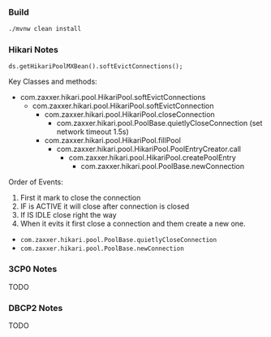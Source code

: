 ### Build 
```bash
./mvnw clean install 
```

### Hikari Notes
`ds.getHikariPoolMXBean().softEvictConnections();`

Key Classes and methods:
* com.zaxxer.hikari.pool.HikariPool.softEvictConnections
  * com.zaxxer.hikari.pool.HikariPool.softEvictConnection
    * com.zaxxer.hikari.pool.HikariPool.closeConnection
      * com.zaxxer.hikari.pool.PoolBase.quietlyCloseConnection (set network timeout 1.5s)
    * com.zaxxer.hikari.pool.HikariPool.fillPool
      * com.zaxxer.hikari.pool.HikariPool.PoolEntryCreator.call
        * com.zaxxer.hikari.pool.HikariPool.createPoolEntry
          * com.zaxxer.hikari.pool.PoolBase.newConnection

Order of Events:
1. First it mark to close the connection
2. IF is ACTIVE it will close after connection is closed
3. If IS IDLE close right the way
4. When it evits it first close a connection and them create a new one.
  * `com.zaxxer.hikari.pool.PoolBase.quietlyCloseConnection`
  * `com.zaxxer.hikari.pool.PoolBase.newConnection`

### 3CP0 Notes
TODO

### DBCP2 Notes
TODO